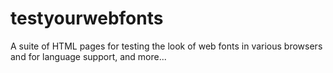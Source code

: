 # testyourwebfonts
A suite of HTML pages for testing the look of web fonts in various browsers and for language support, and more...
